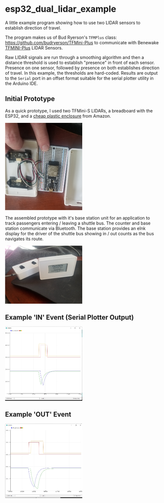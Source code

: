 # esp32_dual_lidar_example

A little example program showing how to use two LIDAR sensors to establish direction of travel. 

The program makes us of Bud Ryerson's `TFMPlus` class: https://github.com/budryerson/TFMini-Plus to communicate with Benewake [TFMINI-Plus](http://en.benewake.com/product/detail/5c345cd0e5b3a844c472329b.html) LIDAR Sensors.

Raw LIDAR signals are run through a smoothing algorithm and then a distance threshold is used to establish "presence" in front of each sensor. Presence on one sensor, followed by presence on both establishes direction of travel. In this example, the thresholds are hard-coded. Results are output to the `Serial` port in an offset format suitable for the serial plotter utility in the Arduino IDE.

## Initial Prototype

As a quick prototype, I used two TFMini-S LIDARs, a breadboard with the ESP32, and a [cheap plastic enclosure](https://www.amazon.com/gp/product/B073Y7RHQ4?th=1) from Amazon. 

<img src="/doc/proto1.jpg" width="50%" />

The assembled prototype with it's base station unit for an application to track passengers entering / leaving a shuttle bus. The counter and base station communicate via Bluetooth. The base station provides an eInk display for the driver of the shuttle bus showing in / out counts as the bus navigates its route.

<img src="/doc/proto2.jpg" width="50%" />

## Example 'IN' Event (Serial Plotter Output)

<img src="/doc/in_event.jpg" width="50%" />

## Example 'OUT' Event 

<img src="/doc/out_event.jpg" width="50%" />

